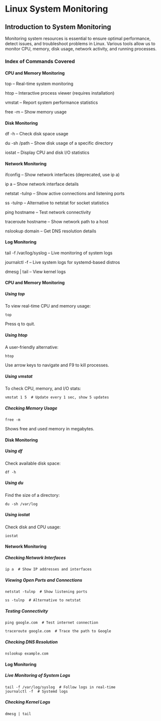 # Linux System Monitoring

## Introduction to System Monitoring

Monitoring system resources is essential to ensure optimal performance, detect issues, and troubleshoot problems in Linux. Various tools allow us to monitor CPU, memory, disk usage, network activity, and running processes.

### Index of Commands Covered

#### CPU and Memory Monitoring

top – Real-time system monitoring

htop – Interactive process viewer (requires installation)

vmstat – Report system performance statistics

free -m – Show memory usage

#### Disk Monitoring

df -h – Check disk space usage

du -sh /path – Show disk usage of a specific directory

iostat – Display CPU and disk I/O statistics

#### Network Monitoring

ifconfig – Show network interfaces (deprecated, use ip a)

ip a – Show network interface details

netstat -tulnp – Show active connections and listening ports

ss -tulnp – Alternative to netstat for socket statistics

ping hostname – Test network connectivity

traceroute hostname – Show network path to a host

nslookup domain – Get DNS resolution details

#### Log Monitoring

tail -f /var/log/syslog – Live monitoring of system logs

journalctl -f – Live system logs for systemd-based distros

dmesg | tail – View kernel logs

#### CPU and Memory Monitoring

##### Using top

To view real-time CPU and memory usage:

```top```

Press q to quit.

##### Using htop

A user-friendly alternative:

```htop```

Use arrow keys to navigate and F9 to kill processes.

##### Using vmstat

To check CPU, memory, and I/O stats:

```vmstat 1 5  # Update every 1 sec, show 5 updates```

##### Checking Memory Usage

```free -m```

Shows free and used memory in megabytes.

#### Disk Monitoring

##### Using df

Check available disk space:

```df -h```

##### Using du

Find the size of a directory:

```du -sh /var/log```

##### Using iostat

Check disk and CPU usage:

```iostat```

#### Network Monitoring

##### Checking Network Interfaces

```ip a  # Show IP addresses and interfaces```

##### Viewing Open Ports and Connections

```
netstat -tulnp  # Show listening ports

ss -tulnp  # Alternative to netstat

```
##### Testing Connectivity

```
ping google.com  # Test internet connection

traceroute google.com  # Trace the path to Google

```
##### Checking DNS Resolution

```nslookup example.com```

#### Log Monitoring

##### Live Monitoring of System Logs

```
tail -f /var/log/syslog  # Follow logs in real-time
journalctl -f  # Systemd logs
```

##### Checking Kernel Logs

```dmesg | tail```
